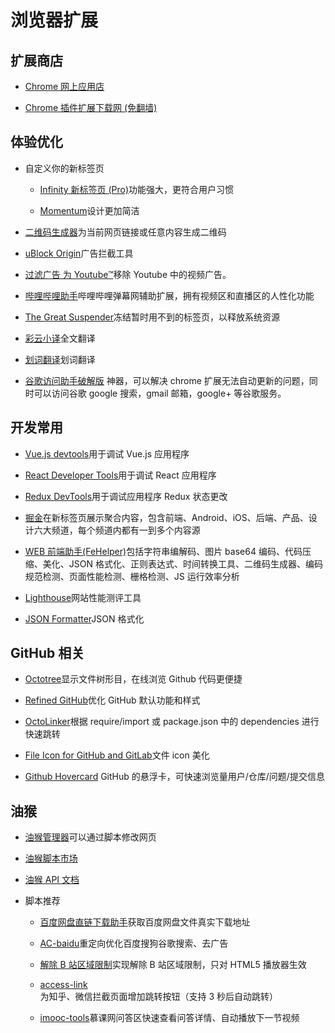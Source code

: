 # 浏览器扩展

## 扩展商店

- [Chrome 网上应用店](https://chrome.google.com/webstore/category/extensions)

- [Chrome 插件扩展下载网 (免翻墙)](https://www.extfans.com/)

## 体验优化

- 自定义你的新标签页

  - [Infinity 新标签页 (Pro)](https://chrome.google.com/webstore/detail/infinity-new-tab-pro/nnnkddnnlpamobajfibfdgfnbcnkgngh)功能强大，更符合用户习惯

  - [Momentum](https://chrome.google.com/webstore/detail/momentum/laookkfknpbbblfpciffpaejjkokdgca)设计更加简洁

- [二维码生成器](https://chrome.google.com/webstore/detail/quick-qr-code-generator/afpbjjgbdimpioenaedcjgkaigggcdpp/)为当前网页链接或任意内容生成二维码

- [uBlock Origin](https://chrome.google.com/webstore/detail/ublock-origin/cjpalhdlnbpafiamejdnhcphjbkeiagm)广告拦截工具

- [过滤广告 为 Youtube™](https://chrome.google.com/webstore/detail/adblock-for-youtube/cmedhionkhpnakcndndgjdbohmhepckk)移除 Youtube 中的视频广告。

- [哔哩哔哩助手](https://chrome.google.com/webstore/detail/%E5%93%94%E5%93%A9%E5%93%94%E5%93%A9%E5%8A%A9%E6%89%8B%EF%BC%9Abilibilicom-%E7%BB%BC%E5%90%88%E8%BE%85%E5%8A%A9%E6%89%A9%E5%B1%95/kpbnombpnpcffllnianjibmpadjolanh)哔哩哔哩弹幕网辅助扩展，拥有视频区和直播区的人性化功能

- [The Great Suspender](https://chrome.google.com/webstore/detail/the-great-suspender/klbibkeccnjlkjkiokjodocebajanakg)冻结暂时用不到的标签页，以释放系统资源

- [彩云小译](https://chrome.google.com/webstore/detail/lingocloud-web-translatio/jmpepeebcbihafjjadogphmbgiffiajh)全文翻译

- [划词翻译](https://chrome.google.com/webstore/detail/%E5%88%92%E8%AF%8D%E7%BF%BB%E8%AF%91/ikhdkkncnoglghljlkmcimlnlhkeamad)划词翻译

- [谷歌访问助手破解版](https://github.com/haotian-wang/google-access-helper) 神器，可以解决 chrome 扩展无法自动更新的问题，同时可以访问谷歌 google 搜索，gmail 邮箱，google+ 等谷歌服务。

## 开发常用

- [Vue.js devtools](https://chrome.google.com/webstore/detail/vuejs-devtools/nhdogjmejiglipccpnnnanhbledajbpd)用于调试 Vue.js 应用程序

- [React Developer Tools](https://chrome.google.com/webstore/detail/react-developer-tools/fmkadmapgofadopljbjfkapdkoienihi)用于调试 React 应用程序

- [Redux DevTools](https://chrome.google.com/webstore/detail/redux-devtools/lmhkpmbekcpmknklioeibfkpmmfibljd)用于调试应用程序 Redux 状态更改

- [掘金](https://chrome.google.com/webstore/detail/%E6%8E%98%E9%87%91/lecdifefmmfjnjjinhaennhdlmcaeeeb)在新标签页展示聚合内容，包含前端、Android、iOS、后端、产品、设计六大频道，每个频道内都有一到多个内容源

- [WEB 前端助手(FeHelper)](https://chrome.google.com/webstore/detail/fehelperjson/pkgccpejnmalmdinmhkkfafefagiiiad)包括字符串编解码、图片 base64 编码、代码压缩、美化、JSON 格式化、正则表达式、时间转换工具、二维码生成器、编码规范检测、页面性能检测、栅格检测、JS 运行效率分析

- [Lighthouse](https://chrome.google.com/webstore/detail/lighthouse/blipmdconlkpinefehnmjammfjpmpbjk)网站性能测评工具

- [JSON Formatter](https://chrome.google.com/webstore/detail/json-formatter/bcjindcccaagfpapjjmafapmmgkkhgoa)JSON 格式化

## GitHub 相关

- [Octotree](https://chrome.google.com/webstore/detail/octotree/bkhaagjahfmjljalopjnoealnfndnagc)显示文件树形目，在线浏览 Github 代码更便捷

- [Refined GitHub](https://chrome.google.com/webstore/detail/refined-github/hlepfoohegkhhmjieoechaddaejaokhf)优化 GitHub 默认功能和样式

- [OctoLinker](https://chrome.google.com/webstore/detail/octolinker/jlmafbaeoofdegohdhinkhilhclaklkp)根据 require/import 或 package.json 中的 dependencies 进行快速跳转

- [File Icon for GitHub and GitLab](https://chrome.google.com/webstore/detail/file-icon-for-github-and/ficfmibkjjnpogdcfhfokmihanoldbfe)文件 icon 美化

- [Github Hovercard](https://chrome.google.com/webstore/detail/github-hovercard/mmoahbbnojgkclgceahhakhnccimnplk) GitHub 的悬浮卡，可快速浏览量用户/仓库/问题/提交信息

## 油猴

- [油猴管理器](https://chrome.google.com/webstore/detail/tampermonkey/dhdgffkkebhmkfjojejmpbldmpobfkfo)可以通过脚本修改网页

- [油猴脚本市场](https://greasyfork.org/zh-CN)

- [油猴 API 文档](https://www.tampermonkey.net/documentation.php?ext=dhdg&locale=zh)

- 脚本推荐

  - [百度网盘直链下载助手](https://www.baiduyun.wiki/install.html)获取百度网盘文件真实下载地址

  - [AC-baidu](https://greasyfork.org/zh-CN/scripts/14178)重定向优化百度搜狗谷歌搜索、去广告

  - [解除 B 站区域限制](https://greasyfork.org/zh-CN/scripts/25718)实现解除 B 站区域限制，只对 HTML5 播放器生效

  - [access-link](https://greasyfork.org/zh-CN/scripts/395970)为知乎、微信拦截页面增加跳转按钮（支持 3 秒后自动跳转）

  - [imooc-tools](https://greasyfork.org/zh-CN/scripts/396378)慕课网问答区快速查看问答详情、自动播放下一节视频
